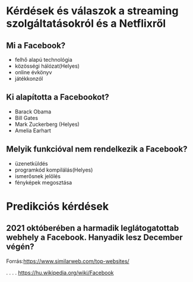# Kérdések és válaszok a streaming szolgáltatásokról és a Netflixről

## Mi a Facebook?
- felhő alapú technológia
- közösségi hálózat(Helyes)
- online évkönyv
- játékkonzól

## Ki alapította a Facebookot?
- Barack Obama
- Bill Gates 
- 	Mark Zuckerberg  (Helyes)
- Amelia Earhart
## Melyik funkcióval nem rendelkezik a Facebook?
- üzenetküldés
-  programkód kompilálás(Helyes)
- ismerősnek jelölés
- fényképek megosztása

# Predikciós kérdések

## 2021 októberében a harmadik leglátogatottab webhely a Facebook. Hanyadik lesz December végén?






Forrás:https://www.similarweb.com/top-websites/

.
.
.
.
https://hu.wikipedia.org/wiki/Facebook